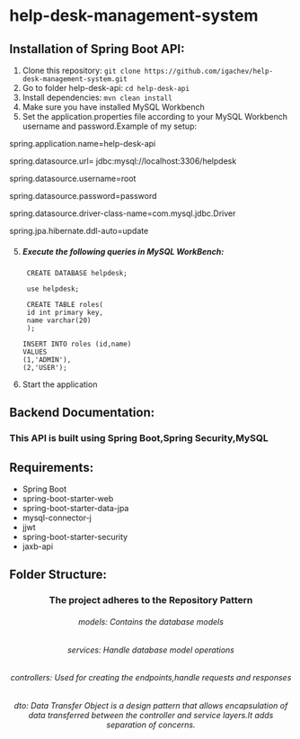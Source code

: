 # help-desk-management-system





## Installation of Spring Boot API:
1. Clone this repository: `git clone https://github.com/igachev/help-desk-management-system.git`
2. Go to folder help-desk-api: `cd help-desk-api`
3. Install dependencies: `mvn clean install`
4. Make sure you have installed MySQL Workbench
5. Set the application.properties file according to your MySQL Workbench username and password.Example of my setup:

spring.application.name=help-desk-api

spring.datasource.url= jdbc:mysql://localhost:3306/helpdesk

spring.datasource.username=root

spring.datasource.password=password

spring.datasource.driver-class-name=com.mysql.jdbc.Driver

spring.jpa.hibernate.ddl-auto=update

5. ##### Execute the following queries in MySQL WorkBench:
        CREATE DATABASE helpdesk;

        use helpdesk;

        CREATE TABLE roles(
        id int primary key,
        name varchar(20)
        );

       INSERT INTO roles (id,name)
       VALUES
       (1,'ADMIN'),
       (2,'USER');

6. Start the application


## Backend Documentation:


<h3>This API is built using Spring Boot,Spring Security,MySQL</h3>


## Requirements:
- Spring Boot
- spring-boot-starter-web
- spring-boot-starter-data-jpa
- mysql-connector-j
- jjwt
- spring-boot-starter-security
- jaxb-api


## Folder Structure:
<div align="center">
        <h3>The project adheres to the Repository Pattern</h3>
        <h6>models: <span>Contains the database models</span></h6>
        <h6>services: <span>Handle database model operations</span></h6>
        <h6>controllers: <span>Used for creating the endpoints,handle requests and responses</span></h6>
        <h6>dto: <span>Data Transfer Object is a design pattern that allows encapsulation of data transferred between the controller and service layers.It adds separation of concerns.</span></h6>
</div>
